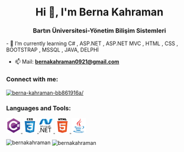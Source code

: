<h1 align="center">Hi 👋, I'm Berna Kahraman</h1>
<h3 align="center">Bartın Üniversitesi-Yönetim Bilişim Sistemleri</h3>
- 🌱 I’m currently learning C# , ASP.NET , ASP.NET MVC , HTML , CSS , BOOTSTRAP , MSSQL , JAVA, DELPHİ

- 📫 Mail: **bernakahraman0921@gmail.com**

<h3 align="left">Connect with me:</h3>
<p align="left">
<a href="https://linkedin.com/in/berna-kahraman-bb861916a/" target="blank"><img align="center" src="https://cdn.jsdelivr.net/npm/simple-icons@3.0.1/icons/linkedin.svg" alt="berna-kahraman-bb861916a/" height="30" width="40" /></a>
</p>

<h3 align="left">Languages and Tools:</h3>
<p align="left"> <a href="https://www.w3schools.com/cs/" target="_blank"> <img src="https://raw.githubusercontent.com/devicons/devicon/master/icons/csharp/csharp-original.svg" alt="csharp" width="40" height="40"/> </a> <a href="https://www.w3schools.com/css/" target="_blank"> <img src="https://raw.githubusercontent.com/devicons/devicon/master/icons/css3/css3-original-wordmark.svg" alt="css3" width="40" height="40"/> </a> <a href="https://dotnet.microsoft.com/" target="_blank"> <img src="https://raw.githubusercontent.com/devicons/devicon/master/icons/dot-net/dot-net-original-wordmark.svg" alt="dotnet" width="40" height="40"/> </a> <a href="https://www.w3.org/html/" target="_blank"> <img src="https://raw.githubusercontent.com/devicons/devicon/master/icons/html5/html5-original-wordmark.svg" alt="html5" width="40" height="40"/> </a> <a href="https://www.java.com" target="_blank"> <img src="https://raw.githubusercontent.com/devicons/devicon/master/icons/java/java-original.svg" alt="java" width="40" height="40"/> </a> </p>

<p><img align="left" src="https://github-readme-stats.vercel.app/api/top-langs?username=BernaKahraman&show_icons=true&locale=en&layout=compact" alt="bernakahraman" /></p>

<p>&nbsp;<img align="center" src="https://github-readme-stats.vercel.app/api?username=BernaKahraman&show_icons=true&locale=en" alt="bernakahraman" /></p>


